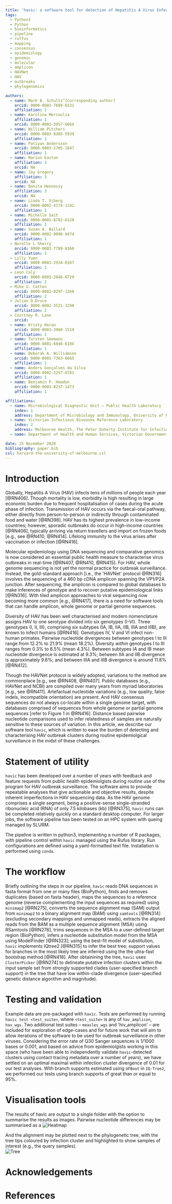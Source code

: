 ```yaml
---
title: 'havic: a software tool for detection of Hepatitis A Virus Infection Clusters from clinical cDNA sequences'
tags:
  - Python3
  - Python
  - bioinformatics
  - pipeline
  - ruffus
  - mapping
  - consensus
  - epidemiology
  - genomic
  - molecular
  - amplicon
  - HAVNet
  - HAV
  - outbreaks
  - phylogenomics

authors:
  - name: Mark B. Schultz^[Corresponding author]
    orcid: 0000-0002-7689-6531
    affiliation: 1
  - name: Karolina Mercoulia
    affiliation: 1
    orcid: 0000-0002-3957-666X
  - name: William Pitchers
    orcid: 0000-0003-0385-5939
    affiliation: 1
  - name: Patiyan Andersson
    orcid: 0000-0003-2705-1847
    affiliation: 1
  - name: Marion Easton
    affiliation: 3
    orcid: NA
  - name: Joy Gregory
    affiliation: 3
    orcid: NA
  - name: Danita Hennessy
    affiliation: 3
    orcid: NA
  - name: Linda T. Viberg
    orcid: 0000-0002-4174-1142
    affiliation: 1
  - name: Michelle Sait
    orcid: 0000-0001-8782-6128
    affiliation: 1
  - name: Susan A. Ballard
    orcid: 0000-0002-0096-9474
    affiliation: 1
  - Norelle L Sherry
    orcid: 0000-0002-7789-8360
    affiliation: 1
  - Lilly Yuen
    orcid: 0000-0003-2934-0167
    affiliation: 2
  - Leon Caly
    orcid: 0000-0003-2846-6729
    affiliation: 2
  - Mike G. Catton
    orcid: 0000-0002-0297-1260
    affiliation: 2
  - Julian D.Druce
    orcid: 0000-0002-3521-3298
    affiliation: 2
  - Courtney R. Lane
    orcid: 
  - name: Kristy Horan
    orcid: 0000-0003-3960-1519
    affiliation: 1
  - name: Torsten Seemann
    orcid: 0000-0001-6046-610X
    affiliation: 1
  - name: Deborah A. Williamson
    orcid: 0000-0001-7363-6665
    affiliation: 1
  - name: Anders Gonçalves da Silva
    orcid: 0000-0002-2257-8781
    affiliation: 1
  - name: Benjamin P. Howden
    orcid: 0000-0003-0237-1473
    affiliation: 1

affiliations:
  - name: Microbiological Diagnostic Unit – Public Health Laboratory
    index: 1
    address: Department of Microbiology and Immunology, University of Melbourne at The Peter Doherty Institute for Infection and Immunity, 792 Elizabeth Street, Melbourne, Victoria, Australia, 3000
  - name: Victorian Infectious Diseases Reference Laboratory
    index: 2
    address: Melbourne Health, The Peter Doherty Institute for Infection and Immunity, 792 Elizabeth Street, Melbourne, Victoria, Australia, 3000
  - name: Department of Health and Human Services, Victorian Government, Australia

date: 25 November 2020
bibliography: paper.bib
csl: harvard-the-university-of-melbourne.csl
---
```


# Introduction

Globally, Hepatitis A Virus (HAV) infects tens of millions of people each year [@RN406].  Though mortality is low, morbidity is high resulting in large economic burden due to frequent hospitalisation of cases during the acute phase of infection.  Transmission of HAV occurs via the faecal-oral pathway, either directly from person-to-person or indirectly through contaminated food and water [@RN398].  HAV has its highest prevalence in low-income countries; however, sporadic outbreaks do occur in high-income countries [@RN406], typically arriving via return travellers and import on frozen foods [e.g., see @RN410, @RN414].  Lifelong immunity to the virus arises after vaccination or infection [@RN416].  

Molecular epidemiology using DNA sequencing and comparative genomics is now considered an essential public health measure to characterise virus outbreaks in real-time [@RN407, @RN410, @RN415].  For HAV, whole genome sequencing is not yet the normal practice for outbreak surveillance.  Instead, the gold-standard approach [i.e., the 'HAVNet' protocol @RN316] involves the sequencing of a 460 bp cDNA amplicon spanning the VP1/P2A junction.  After sequencing, the amplicon is compared to global databases to make inferences of genotype and to recover putative epidemiological links [@RN316].  With tiled amplicon approaches to viral sequencing now becoming more common [e.g., @RN417], there is a need for software tools that can handle amplicon, whole genome or partial genome sequences.  

Diversity of HAV has been well characterised and modern nomenclature assigns HAV to one serotype divided into six genotypes (I-VI).  Three genotypes (I, II, III), comprising six subtypes (IA, IB, IIA, IIB, IIIA and IIIB), are known to infect humans [@RN416].  Genotypes IV, V and VI infect non-human primates.  Pairwise nucleotide divergences between genotypes I to III range from 12.2% to 21.9% (mean 18.2%).  Diversity _within_ genotypes I to III ranges from 0.3% to 6.5% (mean 4.3%). Between subtypes IA and IB mean nucleotide divergence is estimated at 9.3%; between IIA and IIB divergence is approximately 9.6%; and between IIIA and IIIB divergence is around 11.8% [@RN412].  

Though the HAVNet protocol is widely adopted, variations to the method are commonplace [e.g., see @RN408, @RN407].  Public databases (e.g., HAVNet and NCBI) are compiled over many years from myriad laboratories [e.g., see @RN411].  Artefactual nucleotide variations (e.g., low quality, false indels, incompatible orientation) are present.  And HAV consensus sequences do not always co-locate within a single genome target, with databases comprised of sequences from whole genome or partial genome sequences [refer to Figure 1 in @RN416].  Distance based pairwise nucleotide comparisons used to infer relatedness of samples are naturally sensitive to these sources of variation.  In this article, we describe our software tool `havic`, which is written to ease the burden of detecting and characterising HAV outbreak clusters during routine epidemiolgical surveillance in the midst of these challenges.

# Statement of utility

`havic` has been developed over a number of years with feedback and feature requests from public health epidemiolgists during routine use of the program for HAV outbreak surveillance.  The software aims to provide repeatable analyses that give actionable and objective results, despite inherent imperfections in HAV sequencing data.  As the HAV genome comprises a single segment, being a positive-sense single-stranded ribonucleic acid (RNA) of only 7.5 kilobases (kb) [@RN375], `havic` runs can be completed relatively quickly on a standard desktop computer.  For larger jobs, the software pipeline has been tested on an HPC system with queing managed by SLURM.  

The pipeline is written in python3, implementing a number of R packages, with pipeline control within `havic` managed using the Rufus library.  Run configurations are defined using a yaml-formatted text file.  Installation is performed using `conda`.  

# The workflow

Briefly outlining the steps in our pipeline, `havic` reads DNA sequences in fasta format from one or many files (BioPython), finds and removes duplicates (based on fasta header), maps the sequences to a reference genome (reverse complementing the input sequences as required) using `minimap2` [@RN275], converts the sequence alignment map (SAM) output from `minimap2` to a binary alignment map (BAM) using `samtools` [@RN314] (excluding secondary mappings and unmapped reads), extracts the aligned reads from the BAM as a multiple sequence alignment (MSA) using RSamtools [@RN276], trims sequences in the MSA to a user-defined target region (BioPython), infers a nucleotide substitution model from the MSA using ModelFinder [@RN323]; using the best-fit model of substitution, `havic` implements IQtree2 [@RN315] to infer the best tree; support values for branches in the most likely tree are inferred using the the ultra-fast bootstrap method [@RN418].  After obtainining the tree, `havic` uses `ClusterPicker` [@RN274] to delineate putative infection clusters within the input sample set from strongly supported clades (user-specified branch support) in the tree that have low within-clade divergence (user-specified genetic distance algorithm and magnitude).

# Testing and validation

Example data are pre-packaged with `havic`.  Tests are performed by running `havic test <test_suite>`, where `<test_suite>` is any of `hav_amplicon`, `hav_wgs`.  Two additional test suites – `measles_wgs` and 'hiv_amplicon' – are included for exploration of edge-cases and for future work that will aim to allow iterations of the software to be used for outbreak surveillance in other viruses.  Considering the error rate of Q30 Sanger sequences is 1/1000 bases or 0.001, and based on advice from epidemiolgists working in this space (who have been able to independently validate `havic`-detected clusters using contact tracing metadata over a number of years), we have settled on an optimal maximal within infection cluster divergence of 0.01 for our test analyses.  With branch supports estimated using `UFBoot` in `IQ-Tree2`, we performed our tests using branch supports of great than or equal to 95%.

# Visualisation tools

The results of havic are output to a single folder with the option to summarise the results as images.  Pairwise nucleotide differences may be summarised as a ![Heatmap](https://github.com/schultzm/havic/blob/master/havic/data/_heatmap_SNPs.png?raw=true "Pairwise genetic distances and ClusterPicker clusters")

And the alignment may be plotted next to the phylogenetic tree, with the tree tips coloured by infection cluster and highlighted to show samples of interest (e.g., the query samples).  
![Tree](https://github.com/schultzm/havic/blob/master/havic/data/tree_MSA_clusters.png?raw=true "Maximum Likelihood tree with bootstrap support, ClusterPicker clusters, and Multiple Sequence Alignment")

# Acknowledgements



# References

